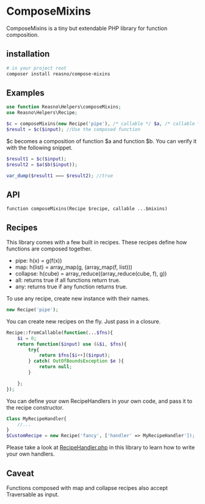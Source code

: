 # ComposeMixins
ComposeMixins is a tiny but extendable PHP library for function composition. 

## installation
```bash
# in your project root
composer install reasno/compose-mixins
```

## Examples
```php
use function Reasno\Helpers\composeMixins;
use Reasno\Helpers\Recipe;

$c = composeMixins(new Recipe('pipe'), /* callable */ $a, /* callable */ $b);
$result = $c($input); //Use the composed function

```

$c becomes a composition of function $a and function $b. You can verify it with the following snippet.

```php
$result1 = $c($input);
$result2 = $a($b($input));

var_dump($result1 === $result2); //true
```

## API
```function composeMixins(Recipe $recipe, callable ...$mixins) ```

## Recipes
This library comes with a few built in recipes. These recipes define how functions are composed together.

* pipe: h(x) = g(f(x))
* map: h(list) =  array_map(g, (array_map(f, list))) 
* collapse: h(cube) =  array_reduce((array_reduce(cube, f), g)) 
* all: returns true if all functions return true.
* any: returns true if any function returns true.

To use any recipe, create new instance with their names.
```php
new Recipe('pipe');
```

You can create new recipes on the fly. Just pass in a closure.
```php
Recipe::fromCallable(function(...$fns){
	$i = 0;
	return function($input) use (&$i, $fns){
		try{
			return $fns[$i++]($input);
		} catch( OutOfBoundsException $e ){
			return null;
		}

	};
});
```

You can define your own RecipeHandlers in your own code, and pass it to the recipe constructor.
```php
Class MyRecipeHandler{
	//...
}
$CustomRecipe = new Recipe('fancy', ['handler' => MyRecipeHandler']);
```
Please take a look at [RecipeHandler.php](https://github.com/Reasno/ComposeMixins/blob/master/src/RecipeHandler.php) in this library to learn how to write your own handlers.

## Caveat
Functions composed with map and collapse recipes also accept Traversable as input.

